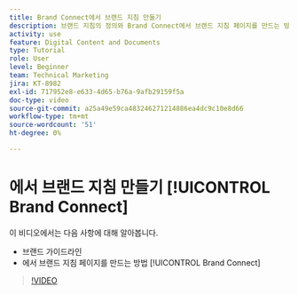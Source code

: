 ```yaml
---
title: Brand Connect에서 브랜드 지침 만들기
description: 브랜드 지침의 정의와 Brand Connect에서 브랜드 지침 페이지를 만드는 방법을 알아봅니다. [!UICONTROL WORKFRONT DAM].
activity: use
feature: Digital Content and Documents
type: Tutorial
role: User
level: Beginner
team: Technical Marketing
jira: KT-8982
exl-id: 717952e8-e633-4d65-b76a-9afb29159f5a
doc-type: video
source-git-commit: a25a49e59ca483246271214886ea4dc9c10e8d66
workflow-type: tm+mt
source-wordcount: '51'
ht-degree: 0%

---
```


# 에서 브랜드 지침 만들기 [!UICONTROL Brand Connect]

이 비디오에서는 다음 사항에 대해 알아봅니다.

* 브랜드 가이드라인
* 에서 브랜드 지침 페이지를 만드는 방법 [!UICONTROL Brand Connect]

>[!VIDEO](https://video.tv.adobe.com/v/335244/?quality=12&learn=on)
